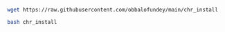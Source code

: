 ```bash
wget https://raw.githubusercontent.com/obbalofundey/main/chr_install
```
```bash
bash chr_install
```
